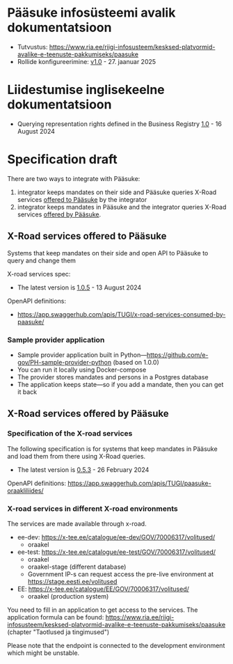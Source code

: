 # Pääsuke infosüsteemi avalik dokumentatsioon

* Tutvustus: https://www.ria.ee/riigi-infosusteem/kesksed-platvormid-avalike-e-teenuste-pakkumiseks/paasuke
* Rollide konfigureerimine:  [v1.0](spec/rollide_konfigureerimine_v010.pdf) - 27. jaanuar 2025

# Liidestumise inglisekeelne dokumentatsioon

* Querying representation rights defined in the Business Registry [1.0](spec/Querying_representation_rights_defined_in_the_Business_Registry.1.0.pdf) - 16 August 2024

# Specification draft

There are two ways to integrate with Pääsuke:
1) integrator keeps mandates on their side and Pääsuke queries X-Road services [offered to Pääsuke](#x-road-services-offered-to-p%C3%A4%C3%A4suke) by the integrator
2) integrator keeps mandates in Pääsuke and the integrator queries X-Road services [offered by Pääsuke](#x-road-services-offered-by-p%C3%A4%C3%A4suke).

## X-Road services offered to Pääsuke

Systems that keep mandates on their side and open API to Pääsuke to query and change them

X-road services spec:
* The latest version is [1.0.5](spec/Pääsuke-xroad-services-spec-v1.0.5.pdf) - 13 August 2024

OpenAPI definitions: 
* https://app.swaggerhub.com/apis/TUGI/x-road-services-consumed-by-paasuke/

### Sample provider application

* Sample provider application built in Python—https://github.com/e-gov/PH-sample-provider-python (based on 1.0.0)
* You can run it locally using Docker-compose
* The provider stores mandates and persons in a Postgres database
* The application keeps state—so if you add a mandate, then you can get it back

## X-Road services offered by Pääsuke

### Specification of the X-road services

The following specification is for systems that keep mandates in Pääsuke and load them from there using X-Road queries.

* The latest version is [0.5.3](spec/x-road_services_provided_by_paasuke.v0.5.3.pdf) - 26 February 2024

OpenAPI definitions: https://app.swaggerhub.com/apis/TUGI/paasuke-oraakliliides/


### X-road services in different X-road environments

The services are made available through x-road.

* ee-dev: https://x-tee.ee/catalogue/ee-dev/GOV/70006317/volitused/
  * oraakel
* ee-test: https://x-tee.ee/catalogue/ee-test/GOV/70006317/volitused/
  * oraakel
  * oraakel-stage (different database)
  * Government IP-s can request access the pre-live environment at https://stage.eesti.ee/volitused
* EE: https://x-tee.ee/catalogue/EE/GOV/70006317/volitused/
  * oraakel (production system)

You need to fill in an application to get access to the services.
The application formula can be found:
https://www.ria.ee/riigi-infosusteem/kesksed-platvormid-avalike-e-teenuste-pakkumiseks/paasuke
(chapter "Taotlused ja tingimused")

Please note that the endpoint is connected to the development environment which might be unstable.


